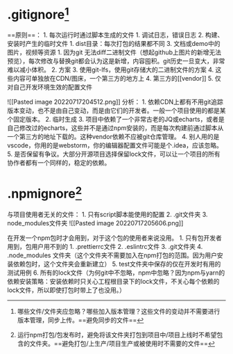 # .gitignore[^1]
==原则==：
	1. 每次运行时通过脚本生成的文件
		1. 调试日志，错误日志
	2. 构建、安装时产生的临时文件
		1. dist目录：每次打包的结果都不同
	3. 文档或demo中的图片，视频等资源
		1. 因为git 无法diff二进制文件（想起github上图片的新增无法预览），每次修改与替换git都会认为这是新增，内容囤积。git历史一旦变大，非常难以减小体积。
		2. 方案
			3. 使用git-lfs，使用git存储大的二进制文件的方案
			4. 这些内容可单独放在CDN/图床，一个第三方的地方上
	4. 第三方的[[vendor]]
	5. 仅对自己开发环境生效的配置文件

![[Pasted image 20220717204512.png]]
分析：
	1. 依赖CDN上都有不用git追踪版本变动，也不是由自己变动，而是由它们的开发者。一般一个项目使用的都是某个固定版本。
	2. 临时生成
	3. 项目中依赖了一个非常古老的JQ或echarts，或者是自己修改过的echarts，这些并不是通过npm安装的，而是每次构建前通过脚本从一个第三方的地址下载的。这种vendor依赖不应被git仓库管理。
	4. 别人用的是vscode，你用的是webstorm，你的编辑器配置文件可能是个.idea，应该忽略。
	5. 是否保留有争议。大部分开源项目选择保留lock文件，可以让一个项目的所有协作者都有一个同样的，稳定的依赖。

# .npmignore[^2]
与项目使用者无关的文件：
	1. 只有script脚本能使用的配置
	2. .git文件夹
	3. node_modules文件夹
![[Pasted image 20220717205606.png]]

在开发一个npm包时才会用到，对于这个包的使用者来说没用。
	1. 只有包开发者用到，包用户用不到的
		1. .prettierrc文件
		2. .eslintrc文件
		3. .git文件夹
		4. .node_modules 文件夹（这个文件夹不需要加入在npm打包的范围。因为用户安装依赖包时，这个文件夹会重新建立）
		5. test文件夹中保存的仅在开发时有用的测试用例
		6. 所有的lock文件（为何git中不忽略，npm中忽略？因为npm与yarn的依赖安装策略：安装依赖时只关心工程根目录下的lock文件，不关心每个依赖的lock文件，所以即使打包时带上了也没用。）



[^1]: 哪些文件/文件夹应忽略？哪些加入版本管理？这些文件的变动并不需要进行版本管理，同步上传。==避免同步的文件==
[^2]: 运行npm打包/包发布时，避免将该文件夹打包到项目中/项目上线时不希望包含的文件夹。==避免打包/上生产/项目生产或被使用时不需要的文件==